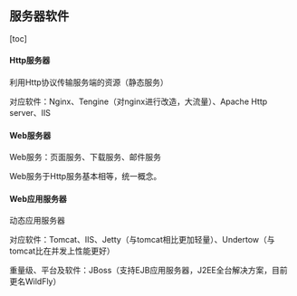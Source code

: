 ## 服务器软件

[toc]

#### Http服务器

利用Http协议传输服务端的资源（静态服务）

对应软件：Nginx、Tengine（对nginx进行改造，大流量）、Apache Http server、IIS

#### Web服务器

Web服务：页面服务、下载服务、邮件服务

Web服务于Http服务基本相等，统一概念。

#### Web应用服务器

动态应用服务器

对应软件：Tomcat、IIS、Jetty（与tomcat相比更加轻量）、Undertow（与tomcat比在并发上性能更好）

重量级、平台及软件：JBoss（支持EJB应用服务器，J2EE全台解决方案，目前更名WildFly）